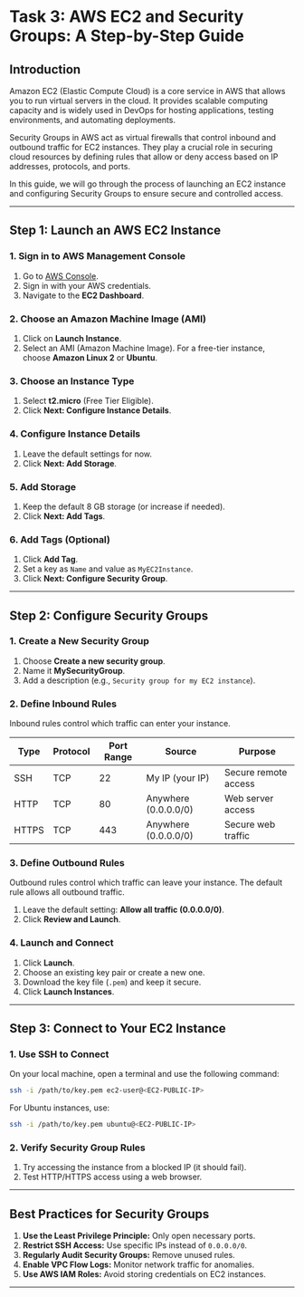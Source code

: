 # **Task 3: AWS EC2 and Security Groups: A Step-by-Step Guide**

## **Introduction**
Amazon EC2 (Elastic Compute Cloud) is a core service in AWS that allows you to run virtual servers in the cloud. It provides scalable computing capacity and is widely used in DevOps for hosting applications, testing environments, and automating deployments.

Security Groups in AWS act as virtual firewalls that control inbound and outbound traffic for EC2 instances. They play a crucial role in securing cloud resources by defining rules that allow or deny access based on IP addresses, protocols, and ports.

In this guide, we will go through the process of launching an EC2 instance and configuring Security Groups to ensure secure and controlled access.

---

## **Step 1: Launch an AWS EC2 Instance**

### **1. Sign in to AWS Management Console**
1. Go to [AWS Console](https://aws.amazon.com/console/).
2. Sign in with your AWS credentials.
3. Navigate to the **EC2 Dashboard**.

### **2. Choose an Amazon Machine Image (AMI)**
1. Click on **Launch Instance**.
2. Select an AMI (Amazon Machine Image). For a free-tier instance, choose **Amazon Linux 2** or **Ubuntu**.

### **3. Choose an Instance Type**
1. Select **t2.micro** (Free Tier Eligible).
2. Click **Next: Configure Instance Details**.

### **4. Configure Instance Details**
1. Leave the default settings for now.
2. Click **Next: Add Storage**.

### **5. Add Storage**
1. Keep the default 8 GB storage (or increase if needed).
2. Click **Next: Add Tags**.

### **6. Add Tags (Optional)**
1. Click **Add Tag**.
2. Set a key as `Name` and value as `MyEC2Instance`.
3. Click **Next: Configure Security Group**.

---

## **Step 2: Configure Security Groups**

### **1. Create a New Security Group**
1. Choose **Create a new security group**.
2. Name it **MySecurityGroup**.
3. Add a description (e.g., `Security group for my EC2 instance`).

### **2. Define Inbound Rules**
Inbound rules control which traffic can enter your instance.

| **Type**  | **Protocol** | **Port Range** | **Source**          | **Purpose**               |
|-----------|-------------|---------------|--------------------|---------------------------|
| SSH       | TCP         | 22            | My IP (your IP)    | Secure remote access      |
| HTTP      | TCP         | 80            | Anywhere (0.0.0.0/0) | Web server access        |
| HTTPS     | TCP         | 443           | Anywhere (0.0.0.0/0) | Secure web traffic       |

### **3. Define Outbound Rules**
Outbound rules control which traffic can leave your instance. The default rule allows all outbound traffic.
1. Leave the default setting: **Allow all traffic (0.0.0.0/0)**.
2. Click **Review and Launch**.

### **4. Launch and Connect**
1. Click **Launch**.
2. Choose an existing key pair or create a new one.
3. Download the key file (`.pem`) and keep it secure.
4. Click **Launch Instances**.

---

## **Step 3: Connect to Your EC2 Instance**

### **1. Use SSH to Connect**
On your local machine, open a terminal and use the following command:

```bash
ssh -i /path/to/key.pem ec2-user@<EC2-PUBLIC-IP>
```

For Ubuntu instances, use:

```bash
ssh -i /path/to/key.pem ubuntu@<EC2-PUBLIC-IP>
```

### **2. Verify Security Group Rules**
1. Try accessing the instance from a blocked IP (it should fail).
2. Test HTTP/HTTPS access using a web browser.

---

## **Best Practices for Security Groups**
1. **Use the Least Privilege Principle:** Only open necessary ports.
2. **Restrict SSH Access:** Use specific IPs instead of `0.0.0.0/0`.
3. **Regularly Audit Security Groups:** Remove unused rules.
4. **Enable VPC Flow Logs:** Monitor network traffic for anomalies.
5. **Use AWS IAM Roles:** Avoid storing credentials on EC2 instances.

---
